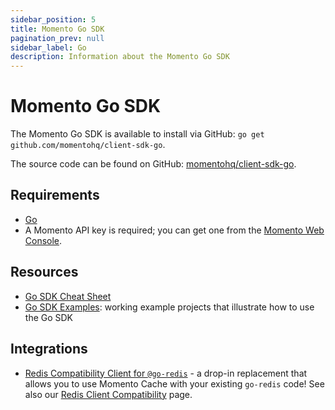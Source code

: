 ```yaml
---
sidebar_position: 5
title: Momento Go SDK
pagination_prev: null
sidebar_label: Go
description: Information about the Momento Go SDK
---
```


# Momento Go SDK

The Momento Go SDK is available to install via GitHub: `go get github.com/momentohq/client-sdk-go`.

The source code can be found on GitHub: [momentohq/client-sdk-go](https://github.com/momentohq/client-sdk-go).

## Requirements

- [Go](https://go.dev/dl/)
- A Momento API key is required; you can get one from the [Momento Web Console](https://console.gomomento.com/).

## Resources

- [Go SDK Cheat Sheet](./cheat-sheet.mdx)
- [Go SDK Examples](https://github.com/momentohq/client-sdk-go/blob/main/examples/README.md): working example projects that illustrate how to use the Go SDK

## Integrations

- [Redis Compatibility Client for `@go-redis`](https://github.com/momentohq/momento-go-redis-client) - a drop-in replacement that allows you to use Momento Cache with your existing `go-redis` code! See also our [Redis Client Compatibility](./../../integrations/redis-client-compatibility.md) page.
